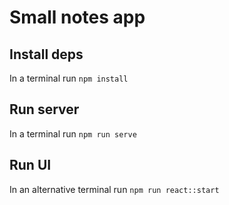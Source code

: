 # Small notes app

## Install deps
In a terminal run `npm install`

## Run server
In a terminal run `npm run serve`

## Run UI
In an alternative terminal run `npm run react::start`

